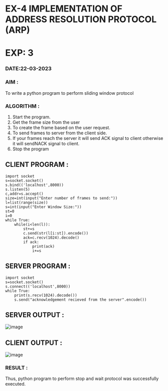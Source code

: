 # EX-4 IMPLEMENTATION OF ADDRESS RESOLUTION PROTOCOL (ARP)
# EXP: 3
### DATE:22-03-2023
### AIM :
To write a python program to perform sliding window protocol
### ALGORITHM :
1. Start the program.
2. Get the frame size from the user
3. To create the frame based on the user request.
4. To send frames to server from the client side.
5. If your frames reach the server it will send ACK signal to client otherwise it will sendNACK signal to client.
6. Stop the program
## CLIENT PROGRAM :
```
import socket
s=socket.socket()
s.bind(('localhost',8000))
s.listen(5)
c,addr=s.accept()
size=int(input("Enter number of frames to send:"))
l=list(range(size))
s=int(input("Enter Window Size:"))
st=0
i=0
while True:
	while(i<len(l)):
		st+=s
		c.send(str(l[i:st]).encode())
		ack=c.recv(1024).decode()
		if ack:
			print(ack)
			i+=s
```
## SERVER PROGRAM :
```
import socket
s=socket.socket()
s.connect(('localhost',8000))
while True:
	print(s.recv(1024).decode())
	s.send("acknowledgement recieved from the server".encode())
```
## SERVER OUTPUT :
![image](https://github.com/Pranavvv12/EX-4/assets/121292280/bd7dc08e-c754-4003-bd54-601ab30d4a6a)



## CLIENT OUTPUT :
![image](https://github.com/Pranavvv12/EX-4/assets/121292280/7f6077fa-e1ee-4db2-a324-b7272af7e364)



### RESULT :
Thus, python program to perform stop and wait protocol was successfully executed.

